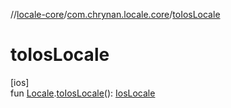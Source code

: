 //[locale-core](../../index.md)/[com.chrynan.locale.core](index.md)/[toIosLocale](to-ios-locale.md)

# toIosLocale

[ios]\
fun [Locale](-locale/index.md#-1762194833%2FExtensions%2F2109559298).[toIosLocale](to-ios-locale.md)(): [IosLocale](-ios-locale/index.md)

